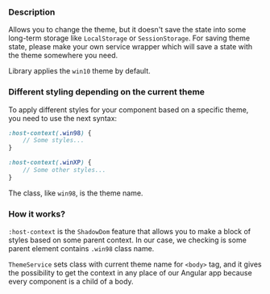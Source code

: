 ### Description

Allows you to change the theme, but it doesn't save the state into some long-term storage like `LocalStorage` or `SessionStorage`.
For saving theme state, please make your own service wrapper which will save a state with the theme somewhere you need.

Library applies the `win10` theme by default.


### Different styling depending on the current theme

To apply different styles for your component based on a specific theme, you need to use the next syntax:

```scss
:host-context(.win98) {
    // Some styles...
}

:host-context(.winXP) {
    // Some other styles...
}
```

The class, like `win98`, is the theme name.


### How it works?

`:host-context` is the `ShadowDom` feature that allows you to make a block of styles based on some parent context. In our case, we checking is some parent element contains `.win98` class name.

`ThemeService` sets class with current theme name for `<body>` tag, and it gives the possibility to get the context in any place of our Angular app because every component is a child of a body.
